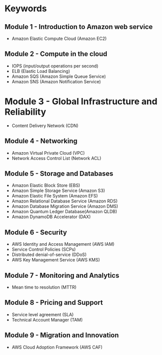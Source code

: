 # Keywords

## Module 1 - Introduction to Amazon web service

- Amazon Elastic Compute Cloud (Amazon EC2)

## Module 2 - Compute in the cloud

- IOPS (input/output operations per second)
- ELB (Elastic Load Balancing)
- Amazon SQS (Amazon Simple Queue Service)
- Amazon SNS (Amazon Notification Service)

# Module 3 - Global Infrastructure and Reliability

- Content Delivery Network (CDN)

## Module 4 - Networking

- Amazon Virtual Private Cloud (VPC)
- Network Access Control List (Network ACL)

## Module 5 - Storage and Databases

- Amazon Elastic Block Store (EBS)
- Amazon Simple Storage Service (Amazon S3)
- Amazon Elastic File System (Amazon EFS)
- Amazon Relational Database Service (Amazon RDS)
- Amazon Database Migration Service (Amazon DMS)
- Amazon Quantum Ledger Database(Amazon QLDB)
- Amazon DynamoDB Accelerator (DAX)

## Module 6 - Security

- AWS Identity and Access Management (AWS IAM)
- Service Control Policies (SCPs)
- Distributed denial-of-service (DDoS)
- AWS Key Management Service (AWS KMS)

## Module 7 - Monitoring and Analytics

- Mean time to resolution (MTTR)

## Module 8 - Pricing and Support

- Service level agreement (SLA)
- Technical Account Manager (TAM)

## Module 9 - Migration and Innovation

- AWS Cloud Adoption Framework (AWS CAF)
